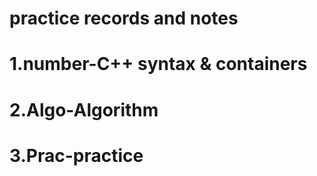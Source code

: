 # practice records and notes

# 1.number-C++ syntax & containers
# 2.Algo-Algorithm
# 3.Prac-practice
